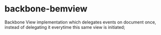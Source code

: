 backbone-bemview
================

Backbone View implementation which delegates events on document once,
instead of delegating it everytime this same view is initiated;
